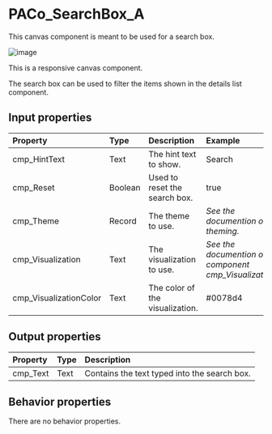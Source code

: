 # PACo_SearchBox_A

This canvas component is meant to be used for a search box.

![image](https://user-images.githubusercontent.com/35654198/235981615-a3eba4ed-f2b6-4cbc-be71-c3661f3cc59f.png)

This is a responsive canvas component.

The search box can be used to filter the items shown in the details list component.

## **Input properties**

| Property | Type | Description | Example |
| :--- | :--- | :--- | :--- |
| cmp_HintText | Text | The hint text to show. | Search |
| cmp_Reset | Boolean | Used to reset the search box. | true |
| cmp_Theme | Record | The theme to use. | *See the documention on theming.* |
| cmp_Visualization | Text | The visualization to use. | *See the documention on the component cmp_Visualization_A.* |
| cmp_VisualizationColor | Text | The color of the visualization. | #0078d4 |

## **Output properties**

| Property | Type | Description |
| :--- | :--- | :--- |
| cmp_Text | Text | Contains the text typed into the search box. |

## **Behavior properties**

There are no behavior properties.
